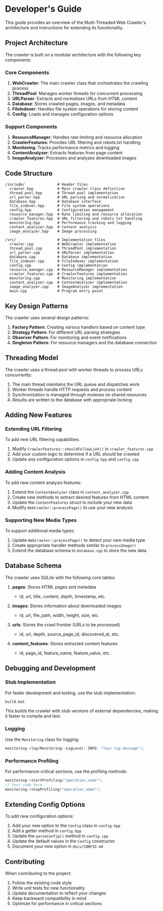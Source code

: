 # Developer's Guide

This guide provides an overview of the Multi-Threaded Web Crawler's architecture and instructions for extending its functionality.

## Project Architecture

The crawler is built on a modular architecture with the following key components:

### Core Components

1. **WebCrawler**: The main crawler class that orchestrates the crawling process
2. **ThreadPool**: Manages worker threads for concurrent processing
3. **URLParser**: Extracts and normalizes URLs from HTML content
4. **Database**: Stores crawled pages, images, and metadata
5. **FileIndexer**: Handles file system operations for storing content
6. **Config**: Loads and manages configuration options

### Support Components

1. **ResourceManager**: Handles rate limiting and resource allocation
2. **CrawlerFeatures**: Provides URL filtering and robots.txt handling
3. **Monitoring**: Tracks performance metrics and logging
4. **ContentAnalyzer**: Extracts features from page content
5. **ImageAnalyzer**: Processes and analyzes downloaded images

## Code Structure

```
/include/               # Header files
  crawler.hpp           # Main crawler class definition
  thread_pool.hpp       # Thread pool implementation
  url_parser.hpp        # URL parsing and normalization
  database.hpp          # Database interface
  file_indexer.hpp      # File system operations
  config.hpp            # Configuration management
  resource_manager.hpp  # Rate limiting and resource allocation
  crawler_features.hpp  # URL filtering and robots.txt handling
  monitoring.hpp        # Performance tracking and logging
  content_analyzer.hpp  # Content analysis
  image_analyzer.hpp    # Image processing

/src/                   # Implementation files
  crawler.cpp           # WebCrawler implementation
  thread_pool.cpp       # ThreadPool implementation
  url_parser.cpp        # URLParser implementation
  database.cpp          # Database implementation
  file_indexer.cpp      # FileIndexer implementation
  config.cpp            # Config implementation
  resource_manager.cpp  # ResourceManager implementation
  crawler_features.cpp  # CrawlerFeatures implementation
  monitoring.cpp        # Monitoring implementation
  content_analyzer.cpp  # ContentAnalyzer implementation
  image_analyzer.cpp    # ImageAnalyzer implementation
  main.cpp              # Program entry point
```

## Key Design Patterns

The crawler uses several design patterns:

1. **Factory Pattern**: Creating various handlers based on content type
2. **Strategy Pattern**: For different URL parsing strategies
3. **Observer Pattern**: For monitoring and event notifications
4. **Singleton Pattern**: For resource managers and the database connection

## Threading Model

The crawler uses a thread pool with worker threads to process URLs concurrently:

1. The main thread maintains the URL queue and dispatches work
2. Worker threads handle HTTP requests and process content
3. Synchronization is managed through mutexes on shared resources
4. Results are written to the database with appropriate locking

## Adding New Features

### Extending URL Filtering

To add new URL filtering capabilities:

1. Modify `CrawlerFeatures::shouldFollowLink()` in `crawler_features.cpp`
2. Add your custom logic to determine if a URL should be crawled
3. Update any configuration options in `config.hpp` and `config.cpp`

### Adding Content Analysis

To add new content analysis features:

1. Extend the `ContentAnalyzer` class in `content_analyzer.cpp`
2. Create new methods to extract desired features from HTML content
3. Update the `ContentFeatures` struct to include your new data
4. Modify `WebCrawler::processPage()` to use your new analysis

### Supporting New Media Types

To support additional media types:

1. Update `WebCrawler::processPage()` to detect your new media type
2. Create appropriate handler methods similar to `processImage()`
3. Extend the database schema in `database.cpp` to store the new data

## Database Schema

The crawler uses SQLite with the following core tables:

1. **pages**: Stores HTML pages and metadata
   - id, url, title, content, depth, timestamp, etc.

2. **images**: Stores information about downloaded images
   - id, url, file_path, width, height, size, etc.

3. **urls**: Stores the crawl frontier (URLs to be processed)
   - id, url, depth, source_page_id, discovered_at, etc.

4. **content_features**: Stores extracted content features
   - id, page_id, feature_name, feature_value, etc.

## Debugging and Development

### Stub Implementation

For faster development and testing, use the stub implementation:

```bash
build.bat
```

This builds the crawler with stub versions of external dependencies, making it faster to compile and test.

### Logging

Use the `Monitoring` class for logging:

```cpp
monitoring->log(Monitoring::LogLevel::INFO, "Your log message");
```

### Performance Profiling

For performance-critical sections, use the profiling methods:

```cpp
monitoring->startProfiling("operation_name");
// Your code here
monitoring->stopProfiling("operation_name");
```

## Extending Config Options

To add new configuration options:

1. Add your new option to the `Config` class in `config.hpp`
2. Add a getter method in `config.hpp`
3. Update the `parseConfig()` method in `config.cpp`
4. Update the default values in the `Config` constructor
5. Document your new option in `docs/CONFIG.md`

## Contributing

When contributing to the project:

1. Follow the existing code style
2. Write unit tests for new functionality
3. Update documentation to reflect your changes
4. Keep backward compatibility in mind
5. Optimize for performance in critical sections 